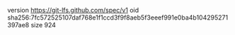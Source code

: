 version https://git-lfs.github.com/spec/v1
oid sha256:7fc572525107daf768e1f1ccd3f9f8aeb5f3eeef991e0ba4b104295271397ae8
size 924
